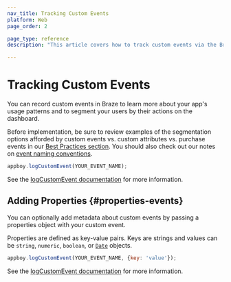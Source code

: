 ```yaml
---
nav_title: Tracking Custom Events
platform: Web
page_order: 2

page_type: reference
description: "This article covers how to track custom events via the Braze SDK."

---
```


# Tracking Custom Events

You can record custom events in Braze to learn more about your app's usage patterns and to segment your users by their actions on the dashboard.

Before implementation, be sure to review examples of the segmentation options afforded by custom events vs. custom attributes vs. purchase events in our [Best Practices section][0]. You should also check out our notes on [event naming conventions]({{site.baseurl}}/user_guide/data_and_analytics/custom_data/event_naming_conventions/).

```javascript
appboy.logCustomEvent(YOUR_EVENT_NAME);
```

See the [logCustomEvent documentation][1] for more information.

## Adding Properties {#properties-events}

You can optionally add metadata about custom events by passing a properties object with your custom event.

Properties are defined as key-value pairs.  Keys are strings and values can be `string`, `numeric`, `boolean`, or [`Date`][2] objects.

```javascript
appboy.logCustomEvent(YOUR_EVENT_NAME, {key: 'value'});
```

See the [logCustomEvent documentation][1] for more information.

[0]: {{site.baseurl}}/developer_guide/platform_wide/analytics_overview/#user-data-collection
[1]: https://js.appboycdn.com/web-sdk/latest/doc/module-appboy.html#.logCustomEvent
[2]: http://www.w3schools.com/jsref/jsref_obj_date.asp
